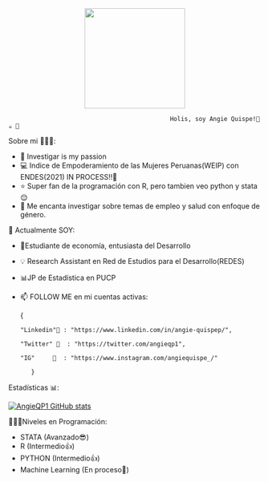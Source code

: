 <div id="header" align="center">
<img src="https://media.giphy.com/media/ule4vhcY1xEKQ/giphy.gif" width="200" /> 
</div>

                                                 Holis, soy Angie Quispe!🌟 ☕ 🧠

Sobre mi 👩🏻‍💻:
- 👀 Investigar is my passion
- 💻 Indice de Empoderamiento de las Mujeres Peruanas(WEIP) con ENDES(2021) IN PROCESS!!💜
- ⭐ Super fan de la programación con R, pero tambien veo python y stata😌
- 💞️ Me encanta investigar sobre temas de empleo y salud con enfoque de género.

🌱 Actualmente SOY:
- 🙋Estudiante de economía, entusiasta del Desarrollo
- 💡 Research Assistant en Red de Estudios para el Desarrollo(REDES)
- 📊JP de Estadística en PUCP

- 📫 FOLLOW ME en mi cuentas activas:
 
 
     { 
 
      "Linkedin"💜 : "https://www.linkedin.com/in/angie-quispep/", 
      
      "Twitter" 💜  : "https://twitter.com/angieqp1",
      
      "IG"     💜  : "https://www.instagram.com/angiequispe_/"
      
         }

Estadísticas 📊:


[![
AngieQP1 GitHub stats](https://github-readme-stats.vercel.app/api?username=AngieQP1)](https://github.com/AngieQP1/github-readme-stats)



👩🏻‍💻Niveles en Programación:

- STATA (Avanzado😎)
- R (Intermedio👍)
- PYTHON (Intermedio👍)
- Machine Learning (En proceso🙊)


<!---
AngieQP1/AngieQP1 is a ✨ special ✨ repository because its `README.md` (this file) appears on your GitHub profile.
You can click the Preview link to take a look at your changes.
--->
